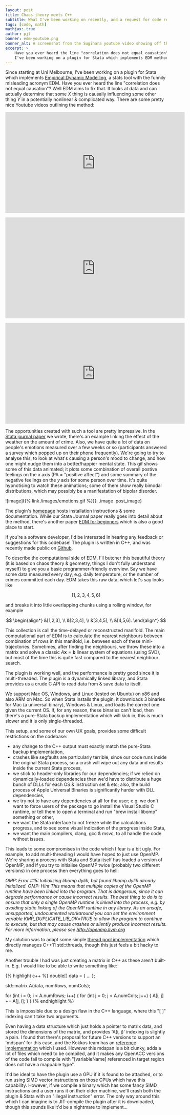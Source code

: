 ```yaml
---
layout: post
title: Chaos theory meets C++
subtitle: What I've been working on recently, and a request for code review
tags: [code, math]
mathjax: true
author: pjl
banner: edm-youtube.png
banner_alt: A screenshot from the Sugihara youtube video showing off the Lorenz butterfly attractor
excerpt: >
    Have you ever heard the line "correlation does not equal causation"? Well Empirical Dynamic Modeling (EDM) aims to fix that.
    I've been working on a plugin for Stata which implements EDM methods. 
---
```


Since starting at Uni Melbourne, I've been working on a plugin for Stata which implements [Empirical Dynamic Modelling](https://jinjingli.github.io/edm), a stats tool with the funnily misleading acronym EDM.
Have you ever heard the line "correlation does not equal causation"?
Well EDM aims to fix that.
It looks at data and can actually determine that some $X$ thing is causally influencing some other thing $Y$ in a potentially nonlinear & complicated way.
There are some pretty nice Youtube videos outlining the method:

<p>
<iframe width="560" height="315" class="image" src="https://www.youtube.com/embed/fevurdpiRYg" title="YouTube video player" frameborder="0" allow="accelerometer; autoplay; clipboard-write; encrypted-media; gyroscope; picture-in-picture" allowfullscreen></iframe>
</p>
<p>
<iframe width="560" height="315" class="image" src="https://www.youtube.com/embed/NrFdIz-D2yM" title="YouTube video player" frameborder="0" allow="accelerometer; autoplay; clipboard-write; encrypted-media; gyroscope; picture-in-picture" allowfullscreen></iframe>
</p>
<p>
<iframe width="560" height="315" class="image" src="https://www.youtube.com/embed/QQwtrWBwxQg" title="YouTube video player" frameborder="0" allow="accelerometer; autoplay; clipboard-write; encrypted-media; gyroscope; picture-in-picture" allowfullscreen></iframe>
</p>


The opportunities created with such a tool are pretty impressive.
In the [Stata journal paper](https://jinjingli.github.io/edm/edm-wp.pdf) we wrote, there's an example linking the effect of the weather on the amount of crime.
Also, we have quite a lot of data on people's emotions measured over a few weeks or so (participants answered a survey which popped up on their phone frequently).
We're going to try to analyse this, to look at what's causing a person's mood to change, and how one might nudge them into a better/happier mental state.
This gif shows some of this data animated; it plots some combination of overall postive feelings on the $x$ axis (PA = "positive affect") and some summary of the negative feelings on the $y$ axis for some person over time.
It's quite hypnotising to watch these animations; some of them show really bimodal distributions, which may possibly be a manifestation of bipolar disorder.

![image]({% link /images/emotions.gif %}){: .image .post_image}

The plugin's [homepage](https://edm-developers.github.io/EDM/) hosts installation instructions & some documentation.
While our Stata Journal paper really goes into detail about the method, there's another paper [EDM for beginners](https://www.researchgate.net/publication/317339714_Empirical_dynamic_modeling_for_beginners) which is also a good place to start.

If you're a software developer, I'd be interested in hearing any feedback or suggestions for this codebase!
The plugin is written in C++, and was recently made public on [Github](https://github.com/EDM-Developers/EDM).

To describe the computational side of EDM, I'll butcher this beautiful theory (it is based on chaos theory & geometry, things I don't fully understand myself) to give you a basic programmer-friendly overview. Say we have some data measured every day, e.g. daily temperature, or the number of crimes committed each day. EDM takes this raw data, which let's say looks like

$$ [1, 2, 3, 4, 5, 6] $$

and breaks it into little overlapping chunks using a rolling window, for example

$$
\begin{align*}
&[1,2,3], \\
&[2,3,4], \\
&[3,4,5], \\
&[4,5,6].
\end{align*}
$$

This collection is call the time-delayed or reconstructed manifold.
The main computational part of EDM is to calculate the nearest neighbours between combination of rows in this manifold, i.e. between each of these mini-trajectories.
Sometimes, after finding the neighbours, we throw these into a matrix and solve a classic $A \mathbf{x} = \mathbf{b}$ linear system of equations (using SVD), but most of the time this is quite fast compared to the nearest neighbour search.

The plugin is working well, and the performance is pretty good since it is multi-threaded. The plugin is a dynamically linked library, and Stata provides us a crude C API to read data from & save data to itself.

We support Mac OS, Windows, and Linux (tested on Ubuntu) on x86 and also ARM on Mac. So when Stata installs the plugin, it downloads 3 binaries for Mac (a universal binary), Windows & Linux, and loads the correct one given the current OS. If, for any reason, these binaries can't load, then there's a pure-Stata backup implementation which will kick in; this is much slower and it is only single-threaded.

This setup, and some of our own UX goals, provides some difficult restrictions on the codebase:

- any change to the C++ output must exactly match the pure-Stata backup implementation,
- crashes like segfaults are particularly terrible, since our code runs inside the original Stata process, so a crash will wipe out any data and results inside the current Stata process,
- we stick to header-only libraries for our dependencies; if we relied on dynamically-loaded dependencies then we'd have to distribute a huge bunch of DLLs for each OS & instruction set & etc; also, the build process of Apple Universal Binaries is significantly harder with DLL dependencies,
- we try not to have any dependencies at all for the user; e.g. we don't want to force users of the package to go install the Visual Studio C runtime, or tell them to open a terminal and run "brew install libomp" something or other,
- we want the Stata interface to not freeze while the calculations progress, and to see some visual indication of the progress inside Stata,
- we want the main compilers, clang, gcc & msvc, to all handle the code without issues.

This leads to some compromises in the code which I fear is a bit ugly. For example, to add multi-threading I would have hoped to just use OpenMP. We're sharing a process with Stata and Stata itself has loaded a version of OpenMP, and if you try to initialise OpenMP twice (probably two different versions) in one process then everything goes to hell:

_OMP: Error #15: Initializing libomp.dylib, but found libomp.dylib already initialized.
OMP: Hint This means that multiple copies of the OpenMP runtime have been linked into the program. That is dangerous, since it can degrade performance or cause incorrect results. The best thing to do is to ensure that only a single OpenMP runtime is linked into the process, e.g. by avoiding static linking of the OpenMP runtime in any library. As an unsafe, unsupported, undocumented workaround you can set the environment variable KMP_DUPLICATE_LIB_OK=TRUE to allow the program to continue to execute, but that may cause crashes or silently produce incorrect results. For more information, please see http://openmp.llvm.org_

My solution was to adapt some simple [thread pool implementation](https://github.com/jhasse/ThreadPool/blob/master/ThreadPool.hpp) which directly manages C++11 std::threads, though this just feels a bit hacky to me.

Another trouble I had was just creating a matrix in C++ as these aren't built-in. E.g. I would like to be able to write something like:

{% highlight c++ %}
double[] data = { ... };

std::matrix A(data, numRows, numCols);

for (int i = 0; i < A.numRows; i++) {
  for (int j = 0; j < A.numCols; j++) {
    A[i, j] += A[j, i];
  }
}
{% endhighlight %}

This is impossible due to a design flaw in the C++ language, where this "[ ]" indexing can't take two arguments.

Even having a data structure which just holds a pointer to matrix data, and stored the dimensions of the matrix, and provides 'A(i, j)' indexing is slightly a pain. I found that there's proposal for future C++ versions to support an 'mdspan' for this case, and the Kokkos team has an [reference implementation](https://github.com/kokkos/mdspan) which I used. However this mdspan is a bit clunky, adds a lot of files which need to be compiled, and it makes any OpenACC versions of the code fail to compile with "[variableName] referenced in target region does not have a mappable type".

It'd be ideal to have the plugin use a GPU if it is found to be attached, or to run using SIMD vector instructions on those CPUs which have this capability. However, if we compile a binary which has some fancy SIMD instructions and a user runs it on their older machine, we'll crash both the plugin & Stata with an "illegal instruction" error. The only way around this which I can imagine is to JIT-compile the plugin after it is downloaded, though this sounds like it'd be a nightmare to implement...
